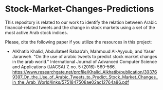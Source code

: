 # Stock-Market-Changes-Predictions

This repository is related to our work to identify the relation between Arabic financial-related tweets and the change in stock markets using a set of the most active Arab stock indices. 

Please, cite the following paper if you utilize the resources in this project:

- AlKhatib Khalid, Abdullateef Rabab’ah, Mahmoud Al-Ayyoub, and Yaser Jararweh. "On the use of arabic tweets to predict stock market  changes in the arab world." International Journal of Advanced Computer Science and Applications (IJACSA) 7, no. 5 (2016): 560-566.
https://www.researchgate.net/profile/Khalid_Alkhatib/publication/303769397_On_the_Use_of_Arabic_Tweets_to_Predict_Stock_Market_Changes_in_the_Arab_World/links/5751847508ae02ac12764a86.pdf
